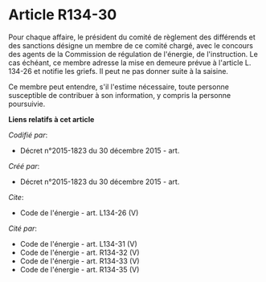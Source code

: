 # Article R134-30

Pour chaque affaire, le président du comité de règlement des différends et des sanctions désigne un membre de ce comité
chargé, avec le concours des agents de la Commission de régulation de l'énergie, de l'instruction. Le cas échéant, ce membre
adresse la mise en demeure prévue à l'article L. 134-26 et notifie les griefs. Il peut ne pas donner suite à la saisine. 

Ce membre peut entendre, s'il l'estime nécessaire, toute personne susceptible de contribuer à son information, y compris la
personne poursuivie.

**Liens relatifs à cet article**

_Codifié par_:

  - Décret n°2015-1823 du 30 décembre 2015 - art.

_Créé par_:

  - Décret n°2015-1823 du 30 décembre 2015 - art.

_Cite_:

  - Code de l'énergie - art. L134-26 (V)

_Cité par_:

  - Code de l'énergie - art. L134-31 (V)
  - Code de l'énergie - art. R134-32 (V)
  - Code de l'énergie - art. R134-33 (V)
  - Code de l'énergie - art. R134-35 (V)
